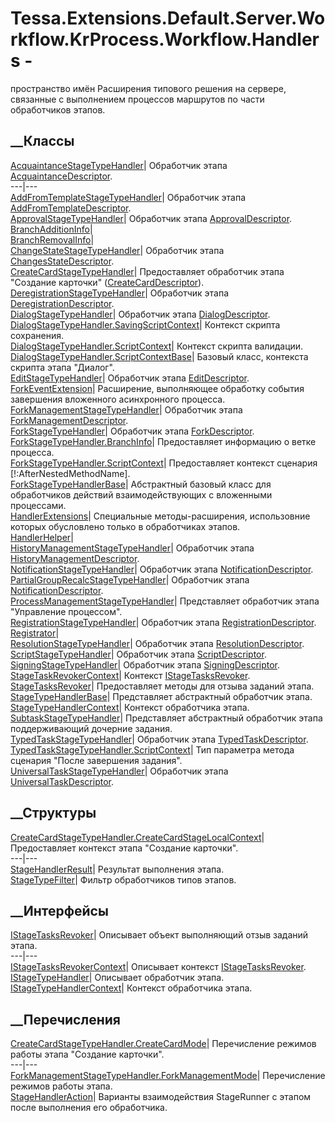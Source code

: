 # Tessa.Extensions.Default.Server.Workflow.KrProcess.Workflow.Handlers -
пространство имён
Расширения типового решения на сервере, связанные с выполнением процессов
маршрутов по части обработчиков этапов.
##  __Классы
[AcquaintanceStageTypeHandler](T_Tessa_Extensions_Default_Server_Workflow_KrProcess_Workflow_Handlers_AcquaintanceStageTypeHandler.htm)|
Обработчик этапа
[AcquaintanceDescriptor](F_Tessa_Extensions_Default_Shared_Workflow_KrProcess_StageTypeDescriptors_AcquaintanceDescriptor.htm).  
---|---  
[AddFromTemplateStageTypeHandler](T_Tessa_Extensions_Default_Server_Workflow_KrProcess_Workflow_Handlers_AddFromTemplateStageTypeHandler.htm)|
Обработчик этапа
[AddFromTemplateDescriptor](F_Tessa_Extensions_Default_Shared_Workflow_KrProcess_StageTypeDescriptors_AddFromTemplateDescriptor.htm).  
[ApprovalStageTypeHandler](T_Tessa_Extensions_Default_Server_Workflow_KrProcess_Workflow_Handlers_ApprovalStageTypeHandler.htm)|
Обработчик этапа
[ApprovalDescriptor](F_Tessa_Extensions_Default_Shared_Workflow_KrProcess_StageTypeDescriptors_ApprovalDescriptor.htm).  
[BranchAdditionInfo](T_Tessa_Extensions_Default_Server_Workflow_KrProcess_Workflow_Handlers_BranchAdditionInfo.htm)|  
[BranchRemovalInfo](T_Tessa_Extensions_Default_Server_Workflow_KrProcess_Workflow_Handlers_BranchRemovalInfo.htm)|  
[ChangeStateStageTypeHandler](T_Tessa_Extensions_Default_Server_Workflow_KrProcess_Workflow_Handlers_ChangeStateStageTypeHandler.htm)|
Обработчик этапа
[ChangesStateDescriptor](F_Tessa_Extensions_Default_Shared_Workflow_KrProcess_StageTypeDescriptors_ChangesStateDescriptor.htm).  
[CreateCardStageTypeHandler](T_Tessa_Extensions_Default_Server_Workflow_KrProcess_Workflow_Handlers_CreateCardStageTypeHandler.htm)|
Предоставляет обработчик этапа "Создание карточки"
([CreateCardDescriptor](F_Tessa_Extensions_Default_Shared_Workflow_KrProcess_StageTypeDescriptors_CreateCardDescriptor.htm)).  
[DeregistrationStageTypeHandler](T_Tessa_Extensions_Default_Server_Workflow_KrProcess_Workflow_Handlers_DeregistrationStageTypeHandler.htm)|
Обработчик этапа
[DeregistrationDescriptor](F_Tessa_Extensions_Default_Shared_Workflow_KrProcess_StageTypeDescriptors_DeregistrationDescriptor.htm).  
[DialogStageTypeHandler](T_Tessa_Extensions_Default_Server_Workflow_KrProcess_Workflow_Handlers_DialogStageTypeHandler.htm)|
Обработчик этапа
[DialogDescriptor](F_Tessa_Extensions_Default_Shared_Workflow_KrProcess_StageTypeDescriptors_DialogDescriptor.htm).  
[DialogStageTypeHandler.SavingScriptContext](T_Tessa_Extensions_Default_Server_Workflow_KrProcess_Workflow_Handlers_DialogStageTypeHandler_SavingScriptContext.htm)|
Контекст скрипта сохранения.  
[DialogStageTypeHandler.ScriptContext](T_Tessa_Extensions_Default_Server_Workflow_KrProcess_Workflow_Handlers_DialogStageTypeHandler_ScriptContext.htm)|
Контекст скрипта валидации.  
[DialogStageTypeHandler.ScriptContextBase](T_Tessa_Extensions_Default_Server_Workflow_KrProcess_Workflow_Handlers_DialogStageTypeHandler_ScriptContextBase.htm)|
Базовый класс, контекста скрипта этапа "Диалог".  
[EditStageTypeHandler](T_Tessa_Extensions_Default_Server_Workflow_KrProcess_Workflow_Handlers_EditStageTypeHandler.htm)|
Обработчик этапа
[EditDescriptor](F_Tessa_Extensions_Default_Shared_Workflow_KrProcess_StageTypeDescriptors_EditDescriptor.htm).  
[ForkEventExtension](T_Tessa_Extensions_Default_Server_Workflow_KrProcess_Workflow_Handlers_ForkEventExtension.htm)|
Расширение, выполняющее обработку события завершения вложенного асинхронного
процесса.  
[ForkManagementStageTypeHandler](T_Tessa_Extensions_Default_Server_Workflow_KrProcess_Workflow_Handlers_ForkManagementStageTypeHandler.htm)|
Обработчик этапа
[ForkManagementDescriptor](F_Tessa_Extensions_Default_Shared_Workflow_KrProcess_StageTypeDescriptors_ForkManagementDescriptor.htm).  
[ForkStageTypeHandler](T_Tessa_Extensions_Default_Server_Workflow_KrProcess_Workflow_Handlers_ForkStageTypeHandler.htm)|
Обработчик этапа
[ForkDescriptor](F_Tessa_Extensions_Default_Shared_Workflow_KrProcess_StageTypeDescriptors_ForkDescriptor.htm).  
[ForkStageTypeHandler.BranchInfo](T_Tessa_Extensions_Default_Server_Workflow_KrProcess_Workflow_Handlers_ForkStageTypeHandler_BranchInfo.htm)|
Предоставляет информацию о ветке процесса.  
[ForkStageTypeHandler.ScriptContext](T_Tessa_Extensions_Default_Server_Workflow_KrProcess_Workflow_Handlers_ForkStageTypeHandler_ScriptContext.htm)|
Предоставляет контекст сценария [!:AfterNestedMethodName].  
[ForkStageTypeHandlerBase](T_Tessa_Extensions_Default_Server_Workflow_KrProcess_Workflow_Handlers_ForkStageTypeHandlerBase.htm)|
Абстрактный базовый класс для обработчиков действий взаимодействующих с
вложенными процессами.  
[HandlerExtensions](T_Tessa_Extensions_Default_Server_Workflow_KrProcess_Workflow_Handlers_HandlerExtensions.htm)|
Специальные методы-расширения, использовние которых обусловлено только в
обработчиках этапов.  
[HandlerHelper](T_Tessa_Extensions_Default_Server_Workflow_KrProcess_Workflow_Handlers_HandlerHelper.htm)|  
[HistoryManagementStageTypeHandler](T_Tessa_Extensions_Default_Server_Workflow_KrProcess_Workflow_Handlers_HistoryManagementStageTypeHandler.htm)|
Обработчик этапа
[HistoryManagementDescriptor](F_Tessa_Extensions_Default_Shared_Workflow_KrProcess_StageTypeDescriptors_HistoryManagementDescriptor.htm).  
[NotificationStageTypeHandler](T_Tessa_Extensions_Default_Server_Workflow_KrProcess_Workflow_Handlers_NotificationStageTypeHandler.htm)|
Обработчик этапа
[NotificationDescriptor](F_Tessa_Extensions_Default_Shared_Workflow_KrProcess_StageTypeDescriptors_NotificationDescriptor.htm).  
[PartialGroupRecalcStageTypeHandler](T_Tessa_Extensions_Default_Server_Workflow_KrProcess_Workflow_Handlers_PartialGroupRecalcStageTypeHandler.htm)|
Обработчик этапа
[NotificationDescriptor](F_Tessa_Extensions_Default_Shared_Workflow_KrProcess_StageTypeDescriptors_NotificationDescriptor.htm).  
[ProcessManagementStageTypeHandler](T_Tessa_Extensions_Default_Server_Workflow_KrProcess_Workflow_Handlers_ProcessManagementStageTypeHandler.htm)|
Представляет обработчик этапа "Управление процессом".  
[RegistrationStageTypeHandler](T_Tessa_Extensions_Default_Server_Workflow_KrProcess_Workflow_Handlers_RegistrationStageTypeHandler.htm)|
Обработчик этапа
[RegistrationDescriptor](F_Tessa_Extensions_Default_Shared_Workflow_KrProcess_StageTypeDescriptors_RegistrationDescriptor.htm).  
[Registrator](T_Tessa_Extensions_Default_Server_Workflow_KrProcess_Workflow_Handlers_Registrator.htm)|  
[ResolutionStageTypeHandler](T_Tessa_Extensions_Default_Server_Workflow_KrProcess_Workflow_Handlers_ResolutionStageTypeHandler.htm)|
Обработчик этапа
[ResolutionDescriptor](F_Tessa_Extensions_Default_Shared_Workflow_KrProcess_StageTypeDescriptors_ResolutionDescriptor.htm).  
[ScriptStageTypeHandler](T_Tessa_Extensions_Default_Server_Workflow_KrProcess_Workflow_Handlers_ScriptStageTypeHandler.htm)|
Обработчик этапа
[ScriptDescriptor](F_Tessa_Extensions_Default_Shared_Workflow_KrProcess_StageTypeDescriptors_ScriptDescriptor.htm).  
[SigningStageTypeHandler](T_Tessa_Extensions_Default_Server_Workflow_KrProcess_Workflow_Handlers_SigningStageTypeHandler.htm)|
Обработчик этапа
[SigningDescriptor](F_Tessa_Extensions_Default_Shared_Workflow_KrProcess_StageTypeDescriptors_SigningDescriptor.htm).  
[StageTaskRevokerContext](T_Tessa_Extensions_Default_Server_Workflow_KrProcess_Workflow_Handlers_StageTaskRevokerContext.htm)|
Контекст
[IStageTasksRevoker](T_Tessa_Extensions_Default_Server_Workflow_KrProcess_Workflow_Handlers_IStageTasksRevoker.htm).  
[StageTasksRevoker](T_Tessa_Extensions_Default_Server_Workflow_KrProcess_Workflow_Handlers_StageTasksRevoker.htm)|
Предоставляет методы для отзыва заданий этапа.  
[StageTypeHandlerBase](T_Tessa_Extensions_Default_Server_Workflow_KrProcess_Workflow_Handlers_StageTypeHandlerBase.htm)|
Представляет абстрактный обработчик этапа.  
[StageTypeHandlerContext](T_Tessa_Extensions_Default_Server_Workflow_KrProcess_Workflow_Handlers_StageTypeHandlerContext.htm)|
Контекст обработчика этапа.  
[SubtaskStageTypeHandler](T_Tessa_Extensions_Default_Server_Workflow_KrProcess_Workflow_Handlers_SubtaskStageTypeHandler.htm)|
Представляет абстрактный обработчик этапа поддерживающий дочерние задания.  
[TypedTaskStageTypeHandler](T_Tessa_Extensions_Default_Server_Workflow_KrProcess_Workflow_Handlers_TypedTaskStageTypeHandler.htm)|
Обработчик этапа
[TypedTaskDescriptor](F_Tessa_Extensions_Default_Shared_Workflow_KrProcess_StageTypeDescriptors_TypedTaskDescriptor.htm).  
[TypedTaskStageTypeHandler.ScriptContext](T_Tessa_Extensions_Default_Server_Workflow_KrProcess_Workflow_Handlers_TypedTaskStageTypeHandler_ScriptContext.htm)|
Тип параметра метода сценария "После завершения задания".  
[UniversalTaskStageTypeHandler](T_Tessa_Extensions_Default_Server_Workflow_KrProcess_Workflow_Handlers_UniversalTaskStageTypeHandler.htm)|
Обработчик этапа
[UniversalTaskDescriptor](F_Tessa_Extensions_Default_Shared_Workflow_KrProcess_StageTypeDescriptors_UniversalTaskDescriptor.htm).  
## __Структуры
[CreateCardStageTypeHandler.CreateCardStageLocalContext](T_Tessa_Extensions_Default_Server_Workflow_KrProcess_Workflow_Handlers_CreateCardStageTypeHandler_CreateCardStageLocalContext.htm)|
Предоставляет контекст этапа "Создание карточки".  
---|---  
[StageHandlerResult](T_Tessa_Extensions_Default_Server_Workflow_KrProcess_Workflow_Handlers_StageHandlerResult.htm)|
Результат выполнения этапа.  
[StageTypeFilter](T_Tessa_Extensions_Default_Server_Workflow_KrProcess_Workflow_Handlers_StageTypeFilter.htm)|
Фильтр обработчиков типов этапов.  
## __Интерфейсы
[IStageTasksRevoker](T_Tessa_Extensions_Default_Server_Workflow_KrProcess_Workflow_Handlers_IStageTasksRevoker.htm)|
Описывает объект выполняющий отзыв заданий этапа.  
---|---  
[IStageTasksRevokerContext](T_Tessa_Extensions_Default_Server_Workflow_KrProcess_Workflow_Handlers_IStageTasksRevokerContext.htm)|
Описывает контекст
[IStageTasksRevoker](T_Tessa_Extensions_Default_Server_Workflow_KrProcess_Workflow_Handlers_IStageTasksRevoker.htm).  
[IStageTypeHandler](T_Tessa_Extensions_Default_Server_Workflow_KrProcess_Workflow_Handlers_IStageTypeHandler.htm)|
Описывает обработчик этапа.  
[IStageTypeHandlerContext](T_Tessa_Extensions_Default_Server_Workflow_KrProcess_Workflow_Handlers_IStageTypeHandlerContext.htm)|
Контекст обработчика этапа.  
## __Перечисления
[CreateCardStageTypeHandler.CreateCardMode](T_Tessa_Extensions_Default_Server_Workflow_KrProcess_Workflow_Handlers_CreateCardStageTypeHandler_CreateCardMode.htm)|
Перечисление режимов работы этапа "Создание карточки".  
---|---  
[ForkManagementStageTypeHandler.ForkManagementMode](T_Tessa_Extensions_Default_Server_Workflow_KrProcess_Workflow_Handlers_ForkManagementStageTypeHandler_ForkManagementMode.htm)|
Перечисление режимов работы этапа.  
[StageHandlerAction](T_Tessa_Extensions_Default_Server_Workflow_KrProcess_Workflow_Handlers_StageHandlerAction.htm)|
Варианты взаимодействия StageRunner c этапом после выполнения его обработчика.
